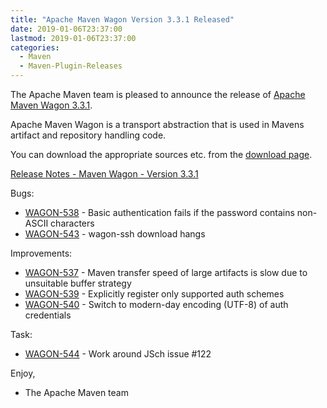 ```yaml
---
title: "Apache Maven Wagon Version 3.3.1 Released"
date: 2019-01-06T23:37:00
lastmod: 2019-01-06T23:37:00
categories:
  - Maven
  - Maven-Plugin-Releases
---
```

The Apache Maven team is pleased to announce the release of 
[Apache Maven Wagon 3.3.1](https://maven.apache.org/wagon/).

Apache Maven Wagon is a transport abstraction that is used in Mavens
artifact and repository handling code.

You can download the appropriate sources etc. from the [download page](https://maven.apache.org/wagon/download.cgi).

<!-- more -->

[Release Notes - Maven Wagon - Version 3.3.1](https://issues.apache.org/jira/secure/ReleaseNote.jspa?projectId=12318122&version=12344772)

Bugs:

 * [WAGON-538](https://issues.apache.org/jira/browse/WAGON-538) - Basic authentication fails if the password contains non-ASCII characters
 * [WAGON-543](https://issues.apache.org/jira/browse/WAGON-543) - wagon-ssh download hangs

Improvements:

 * [WAGON-537](https://issues.apache.org/jira/browse/WAGON-537) - Maven transfer speed of large artifacts is slow due to unsuitable buffer strategy
 * [WAGON-539](https://issues.apache.org/jira/browse/WAGON-539) - Explicitly register only supported auth schemes
 * [WAGON-540](https://issues.apache.org/jira/browse/WAGON-540) - Switch to modern-day encoding (UTF-8) of auth credentials

Task:

 * [WAGON-544](https://issues.apache.org/jira/browse/WAGON-544) - Work around JSch issue #122

Enjoy,

- The Apache Maven team

